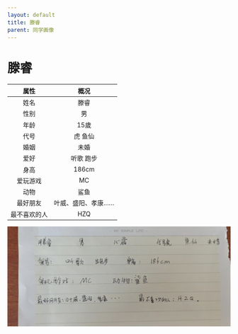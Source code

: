 ```yaml
---
layout: default
title: 滕睿
parent: 同学画像
---
```


# 滕睿

|     属性     |        概况        |
| :----------: | :----------------: |
|     姓名     |        滕睿        |
|     性别     |         男         |
|     年龄     |        15歲        |
|     代号     |      虎 鱼仙       |
|     婚姻     |        未婚        |
|     爱好     |     听歌 跑步      |
|     身高     |       186cm        |
|   爱玩游戏   |         MC         |
|     动物     |        鲨鱼        |
|   最好朋友   | 叶威、盛阳、孝康…… |
| 最不喜欢的人 |        HZQ         |

![滕睿自我介绍](/photos/滕睿.jpg)
